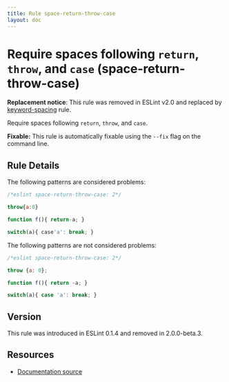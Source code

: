 ```yaml
---
title: Rule space-return-throw-case
layout: doc
---
```

<!-- Note: No pull requests accepted for this file. See README.md in the root directory for details. -->

# Require spaces following `return`, `throw`, and `case` (space-return-throw-case)

**Replacement notice**: This rule was removed in ESLint v2.0 and replaced by [keyword-spacing](keyword-spacing) rule.

Require spaces following `return`, `throw`, and `case`.

**Fixable:** This rule is automatically fixable using the `--fix` flag on the command line.

## Rule Details

The following patterns are considered problems:

```js
/*eslint space-return-throw-case: 2*/

throw{a:0}

function f(){ return-a; }

switch(a){ case'a': break; }
```

The following patterns are not considered problems:

```js
/*eslint space-return-throw-case: 2*/

throw {a: 0};

function f(){ return -a; }

switch(a){ case 'a': break; }
```

## Version

This rule was introduced in ESLint 0.1.4 and removed in 2.0.0-beta.3.

## Resources

* [Documentation source](https://github.com/eslint/eslint/tree/master/docs/rules/space-return-throw-case.md)
